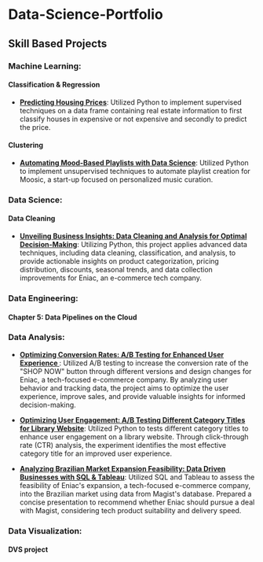 # Data-Science-Portfolio #

## Skill Based Projects ##

### Machine Learning:

#### Classification & Regression
* __[Predicting Housing Prices](https://github.com/ginkof/Data-Science-Portfolio/tree/main/Machine%20Learning/Classification%20&%20Regression/Predicting%20Housing%20Prices)__: Utilized Python to implement supervised techniques on a data frame containing real estate information to first classify houses in expensive or not expensive and secondly to predict the price.


#### Clustering
* __[Automating Mood-Based Playlists with Data Science](https://github.com/ginkof/Data-Science-Portfolio/tree/main/Machine%20Learning/Clustering/Automating%20Mood-Based%20Playlists%20with%20Data%20Science)__: Utilized Python to implement unsupervised techniques to automate playlist creation for Moosic, a start-up focused on personalized music curation.


### Data Science:

#### Data Cleaning
* __[Unveiling Business Insights: Data Cleaning and Analysis for Optimal Decision-Making](https://github.com/ginkof/Data-Science-Portfolio/tree/main/Data%20Science/Unveiling%20Business%20Insights:%20Data%20Cleaning%20and%20Analysis%20for%20Optimal%20Decision%20Making)__: Utilizing Python, this project applies advanced data techniques, including data cleaning, classification, and analysis, to provide actionable insights on product categorization, pricing distribution, discounts, seasonal trends, and data collection improvements for Eniac, an e-commerce tech company.

### Data Engineering:

#### Chapter 5: Data Pipelines on the Cloud

### Data Analysis:
* __[Optimizing Conversion Rates: A/B Testing for Enhanced User Experience
](https://github.com/ginkof/Data-Science-Portfolio/tree/main/Data%20Analysis%20/Optimizing%20Conversion%20Rates%3A%20A-B%20Testing%20for%20Enhanced%20User%20Experience)__: Utilized A/B testing to increase the conversion rate of the "SHOP NOW" button through different versions and design changes for Eniac, a tech-focused e-commerce company. By analyzing user behavior and tracking data, the project aims to optimize the user experience, improve sales, and provide valuable insights for informed decision-making.

* __[Optimizing User Engagement: A/B Testing Different Category Titles for Library Website](https://github.com/ginkof/Data-Science-Portfolio/tree/main/Data%20Analysis%20/Optimizing%20User%20Engagement%3A%20A-B%20Testing%20Different%20Category%20Titles%20for%20Library%20Website)__: Utilized Python to tests different category titles to enhance user engagement on a library website. Through click-through rate (CTR) analysis, the experiment identifies the most effective category title for an improved user experience.

* __[Analyzing Brazilian Market Expansion Feasibility:  Data Driven Businesses with SQL & Tableau](https://github.com/ginkof/Data-Science-Portfolio/tree/main/Data%20Analysis%20/Analyzing%20Brazilian%20Market%20Expansion%20Feasibility:%20%20Data%20Driven%20Businesses%20with%20SQL%20&%20Tableau)__:  Utilized SQL and Tableau to assess the feasibility of Eniac's expansion, a tech-focused e-commerce company, into the Brazilian market using data from Magist's database. Prepared a concise presentation to recommend whether Eniac should pursue a deal with Magist, considering tech product suitability and delivery speed.

### Data Visualization:

#### DVS project
